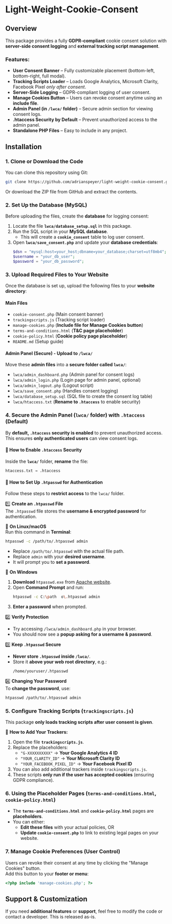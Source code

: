 # Light-Weight-Cookie-Consent

## Overview
This package provides a fully **GDPR-compliant** cookie consent solution with **server-side consent logging** and **external tracking script management**.

### Features:
- **User Consent Banner** – Fully customizable placement (bottom-left, bottom-right, full modal).
- **Tracking Scripts Loader** – Loads Google Analytics, Microsoft Clarity, Facebook Pixel *only after consent*.
- **Server-Side Logging** – GDPR-compliant logging of user consent.
- **Manage Cookies Button** – Users can revoke consent anytime using an **include file**.
- **Admin Panel (in `/lwca/` folder)** – Secure admin section for viewing consent logs.
- **.htaccess Security by Default** – Prevent unauthorized access to the admin panel.
- **Standalone PHP Files** – Easy to include in any project.

## Installation

### 1. Clone or Download the Code
You can clone this repository using Git:  
```sh
git clone https://github.com/adrianspeyer/light-weight-cookie-consent.git
```
Or download the ZIP file from GitHub and extract the contents.

### 2. Set Up the Database (MySQL)
Before uploading the files, create the **database** for logging consent:

1. Locate the file **`lwca/database_setup.sql`** in this package.
2. Run the SQL script in your **MySQL database**.  
   - This will create a **`cookie_consent`** table to log user consent.
3. Open **`lwca/save_consent.php`** and update your **database credentials**:
   ```php
   $dsn = "mysql:host=your_host;dbname=your_database;charset=utf8mb4";
   $username = "your_db_user";
   $password = "your_db_password";
   ```

### 3. Upload Required Files to Your Website
Once the database is set up, upload the following files to your **website directory**:

#### **Main Files**
- `cookie-consent.php` (Main consent banner)
- `trackingscripts.js` (Tracking script loader)
- `manage-cookies.php` (**Include file for Manage Cookies button**)
- `terms-and-conditions.html` (**T&C page placeholder**)
- `cookie-policy.html` (**Cookie policy page placeholder**)
- `README.md` (Setup guide)

#### **Admin Panel (Secure) - Upload to `/lwca/`**
Move these **admin files** into a **secure folder called `lwca/`**:
- `lwca/admin_dashboard.php` (Admin panel for consent logs)
- `lwca/admin_login.php` (Login page for admin panel, optional)
- `lwca/admin_logout.php` (Logout script)
- `lwca/save_consent.php` (Handles consent logging)
- `lwca/database_setup.sql` (SQL file to create the consent log table)
- `lwca/htaccess.txt` (**Rename to `.htaccess`** to enable security)

### 4. Secure the Admin Panel (`lwca/` folder) with `.htaccess` (Default)
By **default, `.htaccess` security is enabled** to prevent unauthorized access. This ensures **only authenticated users** can view consent logs.

#### **📌 How to Enable `.htaccess` Security**
Inside the **`lwca/`** folder, **rename** the file:
```
htaccess.txt → .htaccess
```

#### **📌 How to Set Up `.htpasswd` for Authentication**
Follow these steps to **restrict access** to the `lwca/` folder.

1️⃣ **Create an `.htpasswd` File**  
The `.htpasswd` file stores the **username & encrypted password** for authentication.

📌 **On Linux/macOS**  
Run this command in **Terminal**:
```sh
htpasswd -c /path/to/.htpasswd admin
```
- Replace `/path/to/.htpasswd` with the actual file path.
- Replace `admin` with your **desired username**.
- It will prompt you to **set a password**.

📌 **On Windows**  
1. **Download** `htpasswd.exe` from [Apache website](https://httpd.apache.org/docs/current/programs/htpasswd.html).
2. Open **Command Prompt** and run:
   ```sh
   htpasswd -c C:\path	o\.htpasswd admin
   ```
3. **Enter a password** when prompted.

2️⃣ **Verify Protection**  
- Try accessing `/lwca/admin_dashboard.php` in your browser.
- You should now see a **popup asking for a username & password**.

3️⃣ **Keep `.htpasswd` Secure**  
- **Never store `.htpasswd` inside `/lwca/`**.  
- Store it **above your web root directory**, e.g.:  
  ```
  /home/youruser/.htpasswd
  ```

4️⃣ **Changing Your Password**  
To **change the password**, use:
```sh
htpasswd /path/to/.htpasswd admin
```

### 5. Configure Tracking Scripts (`trackingscripts.js`)
This package **only loads tracking scripts after user consent is given**.  

📌 **How to Add Your Trackers:**  
1. Open the file **`trackingscripts.js`**.  
2. Replace the placeholders:  
   - `"G-XXXXXXXXXX"` → **Your Google Analytics 4 ID**  
   - `"YOUR_CLARITY_ID"` → **Your Microsoft Clarity ID**  
   - `"YOUR_FACEBOOK_PIXEL_ID"` → **Your Facebook Pixel ID**  
3. You can also add additional trackers inside `trackingscripts.js`.  
4. These scripts **only run if the user has accepted cookies** (ensuring GDPR compliance).  

### 6. Using the Placeholder Pages (`terms-and-conditions.html`, `cookie-policy.html`)
- The **`terms-and-conditions.html`** and **`cookie-policy.html`** pages are **placeholders**.
- You can either:
  - **Edit these files** with your actual policies, OR
  - **Update `cookie-consent.php`** to link to existing legal pages on your website.

### 7. Manage Cookie Preferences (User Control)
Users can revoke their consent at any time by clicking the "Manage Cookies" button.  
Add this button to your **footer or menu**:
```php
<?php include 'manage-cookies.php'; ?>
```

## Support & Customization
If you need **additional features** or **support**, feel free to modify the code or contact a developer. This is released as-is.
